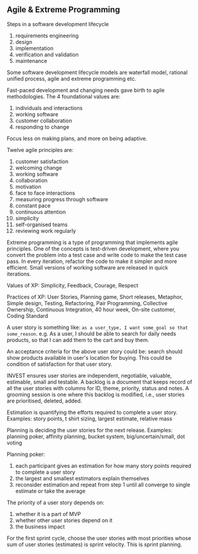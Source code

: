 ## Agile & Extreme Programming

Steps in a software development lifecycle
1. requirements engineering
2. design
3. implementation
4. verification and validation
5. maintenance

Some software development lifecycle models are waterfall model, rational unified process,
agile and extreme programming etc.

Fast-paced development and changing needs gave birth to agile methodologies. The 4 foundational
values are:
1. individuals and interactions
2. working software
3. customer collaboration
4. responding to change

Focus less on making plans, and more on being adaptive.

Twelve agile principles are:
1. customer satisfaction
2. welcoming change
3. working software
4. collaboration
5. motivation
6. face to face interactions
7. measuring progress through software
8. constant pace
9. continuous attention
10. simplicity
11. self-organised teams
12. reviewing work regularly

Extreme programming is a type of programming that implements agile principles.
One of the concepts is test-driven development, where you convert the problem into a test
case and write code to make the test case pass. In every iteration, refactor the code to
make it simpler and more efficient. Small versions of working software are released in quick
iterations.

Values of XP:
Simplicity, Feedback, Courage, Respect

Practices of XP:
User Stories, Planning game, Short releases, Metaphor, Simple design, Testing, Refactoring,
Pair Programming, Collective Ownership, Continuous Integration, 40 hour week, On-site
customer, Coding Standard

A user story is something like:
`as a user_type, I want some_goal so that some_reason`.
e.g. As a user, I should be able to search for daily needs products, so that I can add 
them to the cart and buy them.

An acceptance criteria for the above user story could be: search should show products
available in user's location for buying. This could be condition of satisfaction for that
user story.

INVEST ensures user stories are independent, negotiable, valuable, estimable, small and
testable. A backlog is a document that keeps record of all the user stories with columns
for ID, theme, priority, status and notes. A grooming session is one where this backlog
is modified, i.e., user stories are prioritised, deleted, added.

Estimation is quantifying the efforts required to complete a user story. Examples: story
points, t shirt sizing, largest estimate, relative mass

Planning is deciding the user stories for the next release. Examples: planning poker, 
affinity planning, bucket system, big/uncertain/small, dot voting

Planning poker:
1. each participant gives an estimation for how many story points required to complete
a user story
2. the largest and smallest estimators explain themselves
3. reconsider estimation and repeat from step 1 until all converge to single estimate
or take the average

The priority of a user story depends on:
1. whether it is a part of MVP
2. whether other user stories depend on it
3. the business impact

For the first sprint cycle, choose the user stories with most priorities whose sum of
user stories (estimates) is sprint velocity. This is sprint planning.

